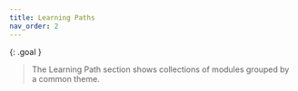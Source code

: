 ```yaml
---
title: Learning Paths
nav_order: 2
---
```


{: .goal }
> The Learning Path section shows collections of modules grouped by a common theme.